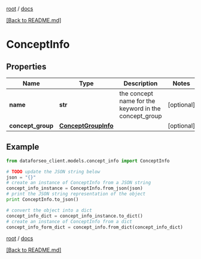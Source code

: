 [root](./../ "root") / [docs](./ "docs")

[[Back to README.md]](./../README.md "[Back to README.md]")

# ConceptInfo

## Properties

Name | Type | Description | Notes
------------ | ------------- | ------------- | -------------
**name** | **str** | the concept name for the keyword in the concept_group | [optional]
**concept_group** | [**ConceptGroupInfo**](ConceptGroupInfo.md) |  | [optional]

## Example

```python
from dataforseo_client.models.concept_info import ConceptInfo

# TODO update the JSON string below
json = "{}"
# create an instance of ConceptInfo from a JSON string
concept_info_instance = ConceptInfo.from_json(json)
# print the JSON string representation of the object
print ConceptInfo.to_json()

# convert the object into a dict
concept_info_dict = concept_info_instance.to_dict()
# create an instance of ConceptInfo from a dict
concept_info_form_dict = concept_info.from_dict(concept_info_dict)
```

  

[root](./../ "root") / [docs](./ "docs")

[[Back to README.md]](./../README.md "[Back to README.md]")